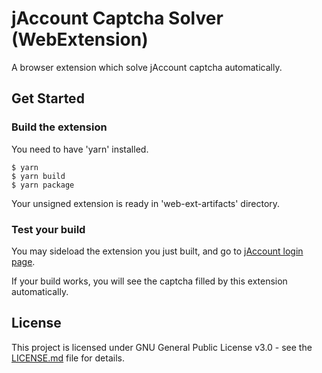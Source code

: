 # jAccount Captcha Solver (WebExtension)

A browser extension which solve jAccount captcha automatically.

## Get Started

### Build the extension

You need to have 'yarn' installed.

``` shell script
$ yarn
$ yarn build
$ yarn package
```

Your unsigned extension is ready in 'web-ext-artifacts' directory.

### Test your build

You may sideload the extension you just built, and go to [jAccount login page](https://i.sjtu.edu.cn/jaccountlogin).

If your build works, you will see the captcha filled by this extension automatically.

## License

This project is licensed under GNU General Public License v3.0 - see the [LICENSE.md](LICENSE.md) file for details.